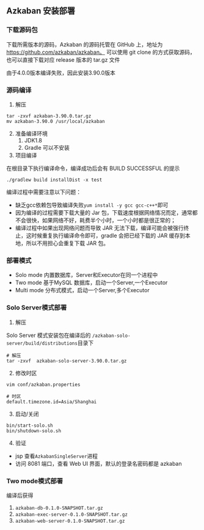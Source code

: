 ## Azkaban 安装部署

### 下载源码包
下载所需版本的源码，Azkaban 的源码托管在 GitHub 上，地址为 https://github.com/azkaban/azkaban。
可以使用 git clone 的方式获取源码，也可以直接下载对应 release 版本的 tar.gz 文件

由于4.0.0版本编译失败，因此安装3.90.0版本

### 源码编译
1. 解压

```shell
tar -zxvf azkaban-3.90.0.tar.gz
mv azkaban-3.90.0 /usr/local/azkaban
```

2. 准备编译环境
    1. JDK1.8
    2. Gradle 可以不安装
3. 项目编译

在根目录下执行编译命令，编译成功后会有 BUILD SUCCESSFUL 的提示

```shell
./gradlew build installDist -x test
```

编译过程中需要注意以下问题：

- 缺乏gcc依赖包导致编译失败`yum install -y gcc gcc-c++*`即可
- 因为编译的过程需要下载大量的 Jar 包，下载速度根据网络情况而定，通常都不会很快，如果网络不好，耗费半个小时，一个小时都是很正常的；
- 编译过程中如果出现网络问题而导致 JAR 无法下载，编译可能会被强行终止，这时候重复执行编译命令即可，gradle 会把已经下载的 JAR 缓存到本地，所以不用担心会重复下载 JAR 包。

### 部署模式

- Solo mode 内置数据库，Server和Executor在同一个进程中
- Two mode 基于MySQL 数据库，启动一个Server,一个Executor
- Multi mode 分布式模式，启动一个Server,多个Executor


### Solo Server模式部署

1. 解压

Solo Server 模式安装包在编译后的 `/azkaban-solo-server/build/distributions`目录下

```shell
# 解压
tar -zxvf  azkaban-solo-server-3.90.0.tar.gz
```

2. 修改时区
```
vim conf/azkaban.properties

# 时区
default.timezone.id=Asia/Shanghai
```
3. 启动/关闭
```shell
bin/start-solo.sh
bin/shutdown-solo.sh
```

4. 验证

- jsp 查看`AzkabanSingleServer`进程
- 访问 8081 端口，查看 Web UI 界面，默认的登录名密码都是 azkaban


### Two mode模式部署
编译后获得

1. `azkaban-db-0.1.0-SNAPSHOT.tar.gz`
2. `azkaban-exec-server-0.1.0-SNAPSHOT.tar.gz`
3. `azkaban-web-server-0.1.0-SNAPSHOT.tar.gz`

